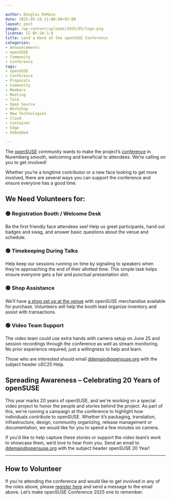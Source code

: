 ```yaml
---

author: Douglas DeMaio
date: 2025-05-28 11:00:00+02:00
layout: post
image: /wp-content/uploads/2025/05/logo.png
license: CC-BY-SA-3.0
title: Lend a Hand at the openSUSE Conference
categories:
- Announcements
- openSUSE
- Community
- Conference
tags:
- openSUSE
- Conference
- Proposals
- Community
- Members
- Meeting
- Talk
- Open Source
- Workshop
- New Technologies
- Cloud
- Container
- Edge
- Embedded

---
```


The [openSUSE](https://www.opensuse.org/) community wants to make the project’s [conference](https://events.opensuse.org/) in Nuremberg smooth, welcoming and beneficial to attendees. We’re calling on you to get involved!

Whether you’re a longtime contributor or a new face looking to get more involved, there are several ways you can support the conference and ensure everyone has a good time.

## We Need Volunteers for:

### 🟢 Registration Booth / Welcome Desk  
Be the first friendly face attendees see! Help us greet participants, hand out badges and swag, and answer basic questions about the venue and schedule.

### 🟢 Timekeeping During Talks  
Help keep our sessions running on time by signaling to speakers when they’re approaching the end of their allotted time. This simple task helps ensure everyone gets a fair and punctual presentation slot.

### 🟢 Shop Assistance  
We’ll have [a shop set up at the venue](https://news.opensuse.org/2025/05/06/get-gear-at-osc/) with openSUSE merchandise available for purchase. Volunteers will help the booth lead organize inventory and assist with transactions.

### 🟢 Video Team Support  
The video team could use extra hands with camera setup on June 25 and session recordings through the conference as well as stream monitoring. No prior experience required; just a willingness to help and learn.

Those who are interested should email ddemaio@opensuse.org with the subject header oSC25 Help.

## Spreading Awareness – Celebrating 20 Years of openSUSE

This year marks 20 years of openSUSE, and we're working on a special video project to honor the people and stories behind the project. As part of this, we're running a campaign at the conference to highlight how individuals contribute to openSUSE. Whether it’s packaging, translation, infrastructure, design, community organizing, release management or documentation, we would like for you to spend a few minutes on camera. 

If you’d like to help capture these stories or support the video team’s work to showcase them, we’d love to hear from you. Send an email to ddemaio@opensuse.org with the subject header openSUSE 20 Year!

---

## How to Volunteer

If you're attending the conference and would like to get involved in any of the roles above, please [register here](https://events.opensuse.org/) and send a message to the email above. 
Let’s make openSUSE Conference 2025 one to remember.


<meta name="openSUSE, board, community, conference, event, sponsors" content="HTML,CSS,XML,JavaScript">

